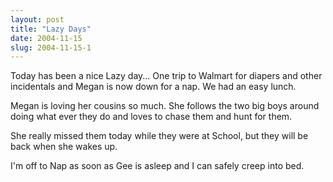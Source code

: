 ```yaml
---
layout: post
title: "Lazy Days"
date: 2004-11-15
slug: 2004-11-15-1
---
```


Today has been a nice Lazy day... One trip to Walmart for diapers and other incidentals and Megan is now down for a nap.  We had an easy lunch. 

Megan is loving her cousins so much.  She follows the two big boys around doing what ever they do and loves to chase them and hunt for them.  

She really missed them today while they were at School, but they will be back when she wakes up.

I&apos;m off to Nap as soon as Gee is asleep and I can safely creep into bed.


